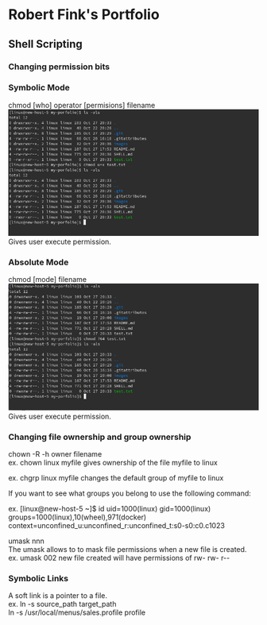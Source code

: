# Robert Fink's Portfolio

## Shell Scripting

### Changing permission bits

### Symbolic Mode
chmod [who] operator [permisions] filename<br />
![](images/1.png?raw=true)<br />
Gives user execute permission.

### Absolute Mode
chmod [mode] filename<br />
![](images/2.png?raw=true)<br />
Gives user execute permission.

### Changing file ownership and group ownership
chown -R -h owner filename<br />
ex. chown linux myfile gives ownership of the file myfile to linux

ex. chgrp linux myfile changes the default group of myfile to linux

If you want to see what groups you belong to use the following command:

ex.
[linux@new-host-5 ~]$ id
uid=1000(linux) gid=1000(linux) groups=1000(linux),10(wheel),971(docker) context=unconfined_u:unconfined_r:unconfined_t:s0-s0:c0.c1023<br/>

umask nnn<br/>
The umask allows to to mask file permissions when a new file is created.<br />
ex. umask 002 new file created will have permissions of rw- rw- r--

### Symbolic Links

A soft link is a pointer to a file.<br />
ex. ln -s source_path target_path<br />
ln -s /usr/local/menus/sales.profile profile
